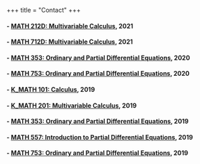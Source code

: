 +++
title = "Contact"
+++

#### - [MATH 212D: Multivariable Calculus](https://scholars.duke.edu/display/courseMATH212D), 2021
#### - [MATH 712D: Multivariable Calculus](https://scholars.duke.edu/display/courseMATH712D), 2021
#### - [MATH 353: Ordinary and Partial Differential Equations](https://scholars.duke.edu/display/courseMATH353), 2020
#### - [MATH 753: Ordinary and Partial Differential Equations](https://scholars.duke.edu/display/courseMATH753), 2020
#### - [K_MATH 101: Calculus](https://scholars.duke.edu/display/courseK_MATH101), 2019
#### - [K_MATH 201: Multivariable Calculus](https://scholars.duke.edu/display/courseK_MATH201), 2019
#### - [MATH 353: Ordinary and Partial Differential Equations](https://scholars.duke.edu/display/courseMATH353), 2019
#### - [MATH 557: Introduction to Partial Differential Equations](https://scholars.duke.edu/display/courseMATH557), 2019
#### - [MATH 753: Ordinary and Partial Differential Equations](https://scholars.duke.edu/display/courseMATH753), 2019
